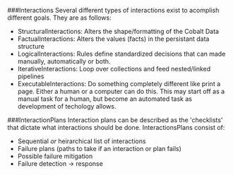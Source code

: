 ###Interactions
Several different types of interactions exist to acomplish different goals. They are as follows:

- StructuralInteractions: Alters the shape/formatting of the Cobalt Data 
- FactualInteractions: Alters the values (facts) in the persistant data structure
- LogicalInteractions: Rules define standardized decisions that can made manually, automatically or both.
- IterativeInteractions: Loop over collections and feed nested/linked pipelines  
- ExecutableInteractions: Do something completely different like print a page. Either a human or a computer can do this. This may start off as a manual task for a human, but become an automated task as development of techology allows.

###InteractionPlans
Interaction plans can be described as the 'checklists' that dictate what interactions should be done. InteractionsPlans consist of:
- Sequential _or_ heirarchical list of interactions
- Failure plans (paths to take if an interaction or plan fails)
- Possible failure mitigation
- Failure detection -> response